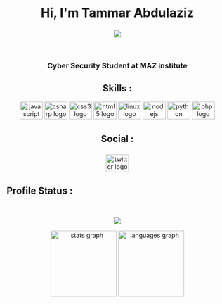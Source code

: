 
<h1 align="center">Hi, I'm Tammar Abdulaziz</h1>

###

<p align="center">
<img src="https://raw.githubusercontent.com/TBAx00/TBAx00/main/icons/snake/github-contribution-grid-snake.svg">
</p>
<br/>

###

<h3 align="center">Cyber Security Student at MAZ institute</h3>

###
<h2 align="center">Skills :</h2>
<div align="center">
  <img src="https://cdn.jsdelivr.net/gh/devicons/devicon/icons/javascript/javascript-original.svg" height="40" width="52" alt="javascript logo"  />
  <img src="https://cdn.jsdelivr.net/gh/devicons/devicon/icons/csharp/csharp-original.svg" height="40" width="52" alt="csharp logo"  />
  <img src="https://cdn.jsdelivr.net/gh/devicons/devicon/icons/css3/css3-original.svg" height="40" width="52" alt="css3 logo"  />
  <img src="https://cdn.jsdelivr.net/gh/devicons/devicon/icons/html5/html5-original.svg" height="40" width="52" alt="html5 logo"  />
  <img src="https://cdn.jsdelivr.net/gh/devicons/devicon/icons/linux/linux-original.svg" height="40" width="52" alt="linux logo"  />
  <img src="https://cdn.jsdelivr.net/gh/devicons/devicon/icons/nodejs/nodejs-original.svg" height="40" width="52" alt="nodejs logo"  />
  <img src="https://cdn.jsdelivr.net/gh/devicons/devicon/icons/python/python-original.svg" height="40" width="52" alt="python logo"  />
  <img src="https://cdn.jsdelivr.net/gh/devicons/devicon/icons/php/php-original.svg" height="40" width="52" alt="php logo"  />
</div>

<h2 align="center">Social :</h2>

###

<div align="center">
  <a href="https://twitter.com/TA2Sec" target="_blank">
    <img src="https://raw.githubusercontent.com/TBAx00/TBAx00/main/icons/twitter/default.svg" width="52" height="40" alt="twitter logo"  />
  </a>
</div>

###

<h2>Profile Status :</h2><br>
<p align="center">
<img src="https://komarev.com/ghpvc/?username=TBAx00&style=flat-square&color=lightgrey">
</p>
<div align="center">
  <img src="https://github-readme-stats.vercel.app/api?username=TBAx00&hide_title=false&hide_rank=false&show_icons=true&include_all_commits=true&count_private=true&disable_animations=false&theme=dark&locale=en&hide_border=false&order=1&custom_title=TBA" height="150" alt="stats graph" />
  <img src="https://github-readme-stats.vercel.app/api/top-langs?username=TBAx00&locale=en&hide_title=false&layout=compact&card_width=320&langs_count=5&theme=dark&hide_border=false&order=2" height="150" alt="languages graph"  />
</div>

###
